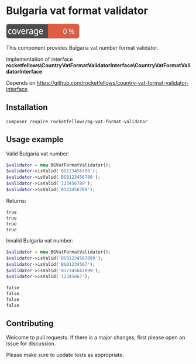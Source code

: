 # Bulgaria vat format validator

![Code Coverage Badge](./badge.svg)

This component provides Bulgaria vat number format validator.

Implementation of interface **rocketfellows\CountryVatFormatValidatorInterface\CountryVatFormatValidatorInterface**

Depends on https://github.com/rocketfellows/country-vat-format-validator-interface

## Installation

```shell
composer require rocketfellows/bg-vat-format-validator
```

## Usage example

Valid Bulgaria vat number:

```php
$validator = new BGVatFormatValidator();
$validator->isValid('BG123456789');
$validator->isValid('BG0123456789');
$validator->isValid('123456789');
$validator->isValid('0123456789');
```

Returns:

```shell
true
true
true
true
```

Invalid Bulgaria vat number:

```php
$validator = new BGVatFormatValidator();
$validator->isValid('BG01234567899');
$validator->isValid('BG01234567');
$validator->isValid('012345667899');
$validator->isValid('12345667');
```

```shell
false
false
false
false
```

## Contributing

Welcome to pull requests. If there is a major changes, first please open an issue for discussion.

Please make sure to update tests as appropriate.
